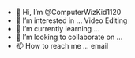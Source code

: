 - 👋 Hi, I’m @ComputerWizKid1120
- 👀 I’m interested in ... Video Editing
- 🌱 I’m currently learning ...
- 💞️ I’m looking to collaborate on ...
- 📫 How to reach me ... email

<!---
ComputerWizKid1120/ComputerWizKid1120 is a ✨ special ✨ repository because its `README.md` (this file) appears on your GitHub profile.
You can click the Preview link to take a look at your changes.
--->
